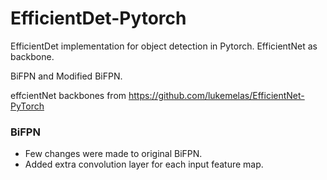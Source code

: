 # EfficientDet-Pytorch
EfficientDet implementation for object detection in Pytorch. EfficientNet as backbone.

BiFPN and Modified BiFPN.

effcientNet backbones from https://github.com/lukemelas/EfficientNet-PyTorch

### BiFPN
* Few changes were made to original BiFPN.
* Added extra convolution layer for each input feature map.
